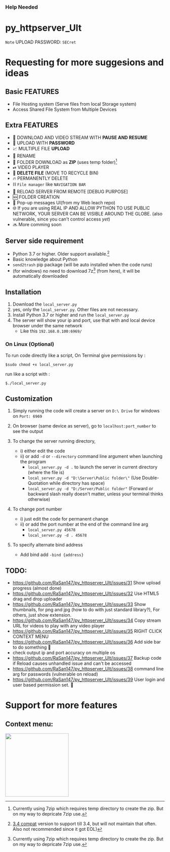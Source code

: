 ### Help Needed
# py_httpserver_Ult

` Note ` UPLOAD PASSWORD: `SECret`
# Requesting for more suggesions and ideas

Basic FEATURES
----------------------------------------------------------------
* File Hosting system (Serve files from local Storage system)
* Access Shared File System from Multiple Devices

 Extra FEATURES 
----------------------------------------------------------------
* 🔽 DOWNLOAD AND VIDEO STREAM WITH **PAUSE AND RESUME**
* 🔼 UPLOAD WITH **PASSWORD**
* 📈 MULTIPLE FILE **UPLOAD**
* 📝 RENAME
* 📁 FOLDER DOWNLOAD as **ZIP** (uses temp folder)[^1]
* ⏯ VIDEO PLAYER
* 🔁 **DELETE FILE** (MOVE TO RECYCLE BIN)
* 🔥 PERMANENTLY DELETE
* ⛓ `File manager` like `NAVIGATION BAR`
* 🧨 RELOAD SERVER FROM REMOTE [DEBUG PURPOSE]
* 🆕 FOLDER CREATION
* 💬 Pop-up messages UI(from my Web leach repo)
* 🌐 If you are using REAL IP AND ALLOW PYTHON TO USE PUBLIC NETWORK, YOUR SERVER CAN BE VISIBLE AROUND THE GLOBE. (also vulnerable, since you can't control access *yet*)
* 🔜 More comming soon

[^1]: Currently using 7zip which requires temp directory to create the zip. But on my way to depricate 7zip use.

Server side requirement
----------------------------------------------------------------
* Python 3.7 or higher. Older support available.[^2]
* Basic knowledge about Python
* `send2trash` pip package (will be auto installed when the code runs)
* (for windows) no need to download 7z[^1] (from here), it will be automatically downloaded

[^2]: [3.4 compat](https://github.com/RaSan147/py_httpserver_Ult/blob/main/src/local_server%20(py%7E3.4).py) version to support till 3.4, but will not maintain that often. Also not recommended since it got EOL)


Installation
----------------------------------------------------------------
1. Download the `local_server.py`
2. yes, only the `local_server.py`. Other files are not necessary.
3. Install Python 3.7 or higher and run the `local_server.py`
4. The server will show your ip and port, use that with and local device browser under the same network
   * Like this `192.168.0.100:6969/`

### On Linux (Optional)
To run code directly like a script,
On Terminal give permissions by :
```
$sudo chmod +x local_server.py
```
run like a script with :
```
$./local_server.py
```

Customization
----------------------------------------------------------------
1. Simply running the code will create a server on `D:\ Drive` for windows on `Port: 6969`
1. On browser (same device as server), go to `localhost:port_number` to see the output
1. To change the server running directory, 
   - i) either edit the code  
   - ii) or add `-d` or `--directory` command line argument when launching the program
        - `local_server.py -d .` to launch the server in current directory (where the file is)
        - `local_server.py -d "D:\Server\Public folder\"`  (Use Double-Quotation while directory has space)
        - `local_server.py -d "D:/Server/Public folder"` (Forward or backward slash really doesn't matter, unless your terminal thinks otherwise)
 1. To change port number
    - i) just edit the code for permanent change  
    - ii) or add the port number at the end of the command line arg  
       -  `local_server.py 45678`
       -  `local_server.py -d . 45678`

1. To specify alternate bind address
    - Add bind add `-bind {address}`

 TODO:
--------------------------------------------------------------

* https://github.com/RaSan147/py_httpserver_Ult/issues/31 Show upload progress (almost done)
* https://github.com/RaSan147/py_httpserver_Ult/issues/32 Use HTML5 drag and drop uploader
* https://github.com/RaSan147/py_httpserver_Ult/issues/33 Show thumbnails, for png and jpg (how to do with just standard library?), For others, just show extension.
* https://github.com/RaSan147/py_httpserver_Ult/issues/34 Copy stream URL for videos to play with any video player
* https://github.com/RaSan147/py_httpserver_Ult/issues/35 RIGHT CLICK CONTEXT MENU
* https://github.com/RaSan147/py_httpserver_Ult/issues/36 Add side bar to do something 🤔
* check output ip and port accuracy on multiple os  
* https://github.com/RaSan147/py_httpserver_Ult/issues/37 Backup code if Reload causes unhandled issue and can't be accessed
* https://github.com/RaSan147/py_httpserver_Ult/issues/38 command line arg for passwords (vulnerable on reload)
* https://github.com/RaSan147/py_httpserver_Ult/issues/39 User login and user based permission set. 🔑

# Support for more features


Context menu:
--------------------------------------------------------------
  <img src="https://user-images.githubusercontent.com/34002411/174422718-e19d33b2-4937-47d7-bcc2-610141c1e437.jpg" width=200>


